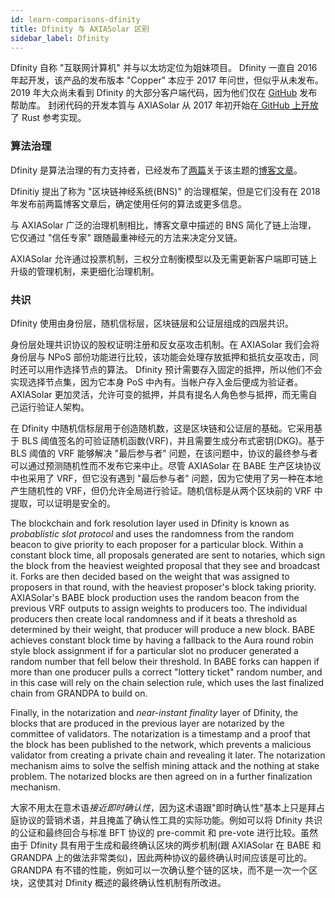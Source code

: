 ```yaml
---
id: learn-comparisons-dfinity
title: Dfinity 与 AXIASolar 区别
sidebar_label: Dfinity
---
```


Dfinity 自称 "互联网计算机" 并与以太坊定位为姐妹项目。 Dfinity 一直自 2016 年起开发，该产品的发布版本 "Copper" 本应于 2017 年问世，但似乎从未发布。 2019 年大众尚未看到 Dfinity 的大部分客户端代码，因为他们仅在 [GitHub](https://github.com/dfinity) 发布帮助库。 封闭代码的开发本質与 AXIASolar 从 2017 年初开始在[ GitHub 上开放](https://github.com/axia-tech/axiasolar)了 Rust 参考实现。

### 算法治理

Dfinity 是算法治理的有力支持者，已经发布了[两篇](https://medium.com/dfinity/the-dfinity-blockchain-nervous-system-a5dd1783288e#.duzxztt9k)关于该主题的[博客文章](https://medium.com/dfinity/future-governance-integrating-traditional-ai-technology-into-the-blockchain-nervous-system-825ababf9d9)。

Dfinitiy 提出了称为 "区块链神经系统(BNS)" 的治理框架，但是它们没有在 2018 年发布前两篇博客文章后，确定使用任何的算法或更多信息。

与 AXIASolar 广泛的治理机制相比，博客文章中描述的 BNS 简化了链上治理， 它仅通过 "信任专家" 跟随最重神经元的方法来决定分叉链。

AXIASolar 允许通过投票机制，三权分立制衡模型以及无需更新客户端即可链上升级的管理机制，来更细化治理机制。

### 共识

Dfinity 使用由身份层，随机信标层，区块链层和公证层组成的四层共识。

身份层处理共识协议的股权证明注册和反女巫攻击机制。在 AXIASolar 我们会将身份层与 NPoS 部份功能进行比较，该功能会处理存放抵押和抵抗女巫攻击，同时还可以用作选择节点的算法。 Dfinity 预计需要存入固定的抵押，所以他们不会实现选择节点集，因为它本身 PoS 中內有。当帐户存入金后便成为验证者。 AXIASolar 更加灵活，允许可变的抵押，并具有提名人角色参与抵押，而无需自己运行验证人架构。

在 Dfinity 中随机信标层用于创造随机数，这是区块链和公证层的基础。它采用基于 BLS 阈值签名的可验证随机函数(VRF)，并且需要生成分布式密钥(DKG)。基于 BLS 阈值的 VRF 能够解决 "最后参与者" 问题，在该问题中，协议的最终参与者可以通过预测随机性而不发布它来中止。尽管 AXIASolar 在 BABE 生产区块协议中也采用了 VRF，但它没有遇到 "最后参与者" 问题，因为它使用了另一种在本地产生随机性的 VRF，但仍允许全局进行验证。随机信标是从两个区块前的 VRF 中提取，可以证明是安全的。

The blockchain and fork resolution layer used in Dfinity is known as _probablistic slot protocol_ and uses the randomness from the random beacon to give priority to each proposer for a particular block. Within a constant block time, all proposals generated are sent to notaries, which sign the block from the heaviest weighted proposal that they see and broadcast it. Forks are then decided based on the weight that was assigned to proposers in that round, with the heaviest proposer's block taking priority. AXIASolar's BABE block production uses the random beacon from the previous VRF outputs to assign weights to producers too. The individual producers then create local randomness and if it beats a threshold as determined by their weight, that producer will produce a new block. BABE achieves constant block time by having a fallback to the Aura round robin style block assignment if for a particular slot no producer generated a random number that fell below their threshold. In BABE forks can happen if more than one producer pulls a correct "lottery ticket" random number, and in this case will rely on the chain selection rule, which uses the last finalized chain from GRANDPA to build on.

Finally, in the notarization and _near-instant finality_ layer of Dfinity, the blocks that are produced in the previous layer are notarized by the committee of validators. The notarization is a timestamp and a proof that the block has been published to the network, which prevents a malicious validator from creating a private chain and revealing it later. The notarization mechanism aims to solve the selfish mining attack and the nothing at stake problem. The notarized blocks are then agreed on in a further finalization mechanism.

大家不用太在意术语*接近即时确认性*，因为这术语跟"即时确认性"基本上只是拜占庭协议的营销术语，并且掩盖了确认性工具的实际功能。例如可以将 Dfinity 共识的公证和最终回合与标准 BFT 协议的 pre-commit 和 pre-vote 进行比较。虽然由于 Dfinity 具有用于生成和最终确认区块的两步机制(跟 AXIASolar 在 BABE 和 GRANDPA 上的做法非常类似)，因此两种协议的最终确认时间应该是可比的。 GRANDPA 有不错的性能，例如可以一次确认整个链的区块，而不是一次一个区块，这使其对 Dfinity 概述的最终确认性机制有所改进。
